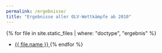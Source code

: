 ```yaml
---
permalink: /ergebnisse/
title: "Ergebnisse aller OLV-Wettkämpfe ab 2010"
---
```


{% for file in site.static_files  | where: "doctype", "ergebnis" %}
  * <a href="{{ file.path }}">{{ file.name }} </a>
{% endfor %}
